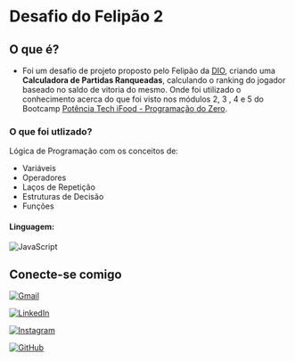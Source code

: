# Desafio do Felipão 2

## O que é?
- Foi um desafio de projeto proposto pelo Felipão da [DIO](https://web.dio.me/home), criando uma **Calculadora de Partidas Ranqueadas**, calculando o ranking do jogador baseado no saldo de vitoria do mesmo. Onde foi utilizado o conhecimento acerca do que foi visto nos módulos 2, 3 , 4 e 5 do Bootcamp [Potência Tech iFood - Programação do Zero](https://web.dio.me/track/potencia-tech-ifood-programacao-do-zero).

### O que foi utlizado?
Lógica de Programação com os conceitos de:

* Variáveis
* Operadores
* Laços de Repetição
* Estruturas de Decisão
* Funções

#### Linguagem:
![JavaScript](https://img.shields.io/badge/JavaScript-F7DF1E?style=for-the-badge&logo=javascript&logoColor=black)

## Conecte-se comigo

[![Gmail](https://img.shields.io/badge/Gmail-333333?style=for-the-badge&logo=gmail&logoColor=red)](mailto:juniorbmelo12@gmail.com)

[![LinkedIn](https://img.shields.io/badge/LinkedIn-0077B5?style=for-the-badge&logo=linkedin&logoColor=white)](https://www.linkedin.com/in/alexsandro-junior-576719297/) 

[![Instagram](https://img.shields.io/badge/-Instagram-%23E4405F?style=for-the-badge&logo=instagram&logoColor=white)](https://www.instagram.com/juniorbm.wn/)

[![GitHub](https://img.shields.io/badge/GitHub-100000?style=for-the-badge&logo=github&logoColor=white)](https://github.com/junioom)


